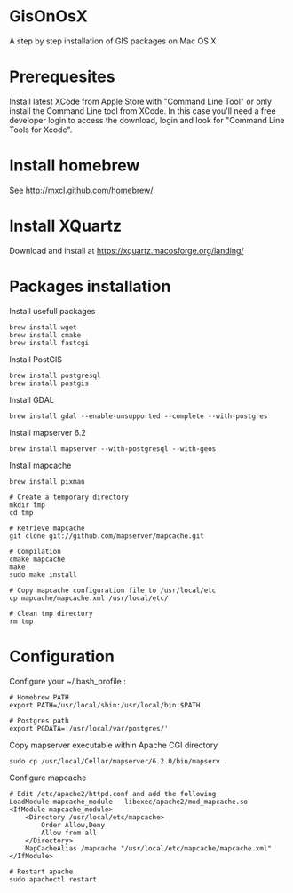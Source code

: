 GisOnOsX
========

A step by step installation of GIS packages on Mac OS X 

Prerequesites
=============

Install latest XCode from Apple Store with "Command Line Tool" or only install the Command Line tool from XCode.
In this case you'll need a free developer login to access the download, login and look for "Command Line Tools for Xcode".


Install homebrew
================

See http://mxcl.github.com/homebrew/

Install XQuartz
===============

Download and install at https://xquartz.macosforge.org/landing/

Packages installation
=====================

Install usefull packages

    brew install wget
    brew install cmake
    brew install fastcgi
    
Install PostGIS

    brew install postgresql
    brew install postgis
        
Install GDAL

    brew install gdal --enable-unsupported --complete --with-postgres
    
Install mapserver 6.2

    brew install mapserver --with-postgresql --with-geos

Install mapcache

    brew install pixman
    
    # Create a temporary directory
    mkdir tmp
    cd tmp
    
    # Retrieve mapcache
    git clone git://github.com/mapserver/mapcache.git
    
    # Compilation
    cmake mapcache
    make
    sudo make install
    
    # Copy mapcache configuration file to /usr/local/etc
    cp mapcache/mapcache.xml /usr/local/etc/
    
    # Clean tmp directory
    rm tmp
    
Configuration
=============

Configure your ~/.bash_profile :

    # Homebrew PATH
    export PATH=/usr/local/sbin:/usr/local/bin:$PATH

    # Postgres path
    export PGDATA='/usr/local/var/postgres/'
    
Copy mapserver executable within Apache CGI directory

    sudo cp /usr/local/Cellar/mapserver/6.2.0/bin/mapserv .
    
Configure mapcache
    
    # Edit /etc/apache2/httpd.conf and add the following
    LoadModule mapcache_module   libexec/apache2/mod_mapcache.so
    <IfModule mapcache_module>
        <Directory /usr/local/etc/mapcache>
            Order Allow,Deny
            Allow from all
        </Directory>
        MapCacheAlias /mapcache "/usr/local/etc/mapcache/mapcache.xml"
    </IfModule>
    
    # Restart apache
    sudo apachectl restart
    
    

